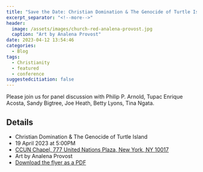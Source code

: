 ```yaml
---
title: "Save the Date: Christian Domination & The Genocide of Turtle Island"
excerpt_separator: "<!--more-->"
header:
  image: /assets/images/church-red-analena-provost.jpg
  caption: "Art by Analena Provost"
date: 2023-04-12 13:54:46
categories:
  - Blog
tags:
  - Christianity
  - featured
  - conference
suggestedcitiation: false
---
```

Please join us for panel discussion with Philip P. Arnold, Tupac Enrique Acosta, Sandy Bigtree, Joe Heath, Betty Lyons, Tina Ngata.


## Details
- Christian Domination & The Genocide of Turtle Island
- 19 April 2023 at 5:00PM
- [CCUN Chapel, 777 United Nations Plaza, New York, NY 10017](https://goo.gl/maps/4FhC5h1QWsvojHxC7)
- Art by Analena Provost
- [Download the flyer as a PDF](/assets/pdfs/Christian-Domination-Event.pdf)

